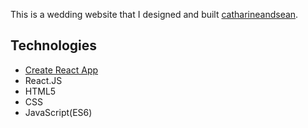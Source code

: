 This is a wedding website that I designed and built [catharineandsean](http://www.catharineandsean.com/).

## Technologies
- [Create React App](https://github.com/facebookincubator/create-react-app)
- React.JS
- HTML5
- CSS
- JavaScript(ES6)


